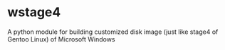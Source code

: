 # wstage4
A python module for building customized disk image (just like stage4 of Gentoo Linux) of Microsoft Windows

